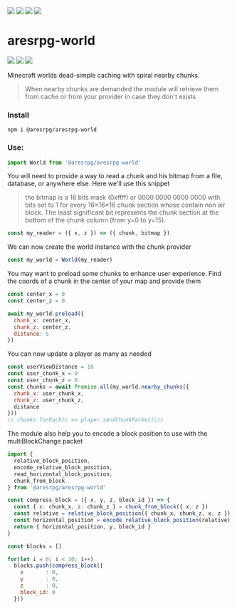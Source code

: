 ![][licence] [![][npm]][npmlink] [![][travis]][travislink] [![][npmdl]][npmlink]

# aresrpg-world

[![][discord]][discordlink] [![][twitter]][twitterlink] ![][mcversion]

[licence]: https://img.shields.io/github/license/AresRPG/aresrpg-world.svg?style=for-the-badge
[npm]: https://img.shields.io/npm/v/@aresrpg/aresrpg-world.svg?logo=npm&style=for-the-badge
[npmlink]: https://www.npmjs.com/package/@aresrpg/aresrpg-world
[travis]: https://img.shields.io/travis/com/AresRPG/aresrpg-world.svg?logo=travis&style=for-the-badge
[travislink]: https://travis-ci.com/AresRPG/aresrpg-world
[npmdl]: https://img.shields.io/npm/dw/@aresrpg/aresrpg-world.svg?color=%239C27B0&style=for-the-badge
[twitter]: https://img.shields.io/badge/follow-us-blue.svg?logo=twitter&style=for-the-badge
[twitterlink]: https://twitter.com/AresRPG
[discord]: https://img.shields.io/discord/265104803531587584.svg?logo=discord&style=for-the-badge
[discordlink]: https://discord.gg/Ea6a5cn
[mcversion]: https://img.shields.io/badge/minecraft-1.12+-AB47BC.svg?style=for-the-badge

Minecraft worlds dead-simple caching with spiral nearby chunks.

> When nearby chunks are demanded the module will retrieve them from cache or from your provider in case they don't exists

### Install

`npm i @aresrpg/aresrpg-world`

### Use:

```js
import World from '@aresrpg/aresrpg-world'
```

You will need to provide a way to read a chunk and his bitmap from a file, database, or anywhere else.
Here we'll use this snippet

> the bitmap is a 16 bits mask (0xffff) or 0000 0000 0000 0000 with bits set to 1 for every 16×16×16 chunk section whose contain non air block. The least significant bit represents the chunk section at the bottom of the chunk column (from y=0 to y=15).

```js
const my_reader = ({ x, z }) => ({ chunk, bitmap })
```

We can now create the world instance with the chunk provider

```js
const my_world = World(my_reader)
```

You may want to preload some chunks to enhance user experience. Find the coords of a chunk in the center
of your map and provide them

```js
const center_x = 0
const center_z = 0

await my_world.preload({
  chunk_x: center_x,
  chunk_z: center_z,
  distance: 5
})
```

You can now update a player as many as needed

```js
const userViewDistance = 10
const user_chunk_x = 0
const user_chunk_z = 0
const chunks = await Promise.all(my_world.nearby_chunks({
  chunk_x: user_chunk_x,
  chunk_z: user_chunk_z,
  distance
}))
// chunks.forEach(c => player.sendChunkPacket(c))
```

The module also help you to encode a block position to use with the multiBlockChange packet

```js
import {
  relative_block_position,
  encode_relative_block_position,
  read_horizontal_block_position,
  chunk_from_block
} from '@aresrpg/aresrpg-world'

const compress_block = ({ x, y, z, block_id }) => {
  const { x: chunk_x, z: chunk_z } = chunk_from_block({ x, z })
  const relative = relative_block_position({ chunk_x, chunk_z, x, z })
  const horizontal_position = encode_relative_block_position(relative)
  return { horizontal_position, y, block_id }
}

const blocks = []

for(let i = 0; i < 10; i++)
  blocks.push(compress_block({
    x       : 0,
    y       : 0,
    z       : 0,
    block_id: 0
  }))
```
